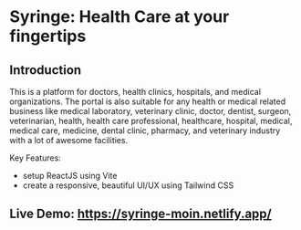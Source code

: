 # Syringe: Health Care at your fingertips

## Introduction
This is a platform for doctors, health clinics, hospitals, and medical organizations. The portal is also suitable for any health or medical related business like medical laboratory, veterinary clinic, doctor, dentist, surgeon, veterinarian, health, health care professional, healthcare, hospital, medical, medical care, medicine, dental clinic, pharmacy, and veterinary industry with a lot of awesome facilities.
 
Key Features:
- setup ReactJS using Vite
- create a responsive, beautiful UI/UX using Tailwind CSS

## Live Demo: https://syringe-moin.netlify.app/
